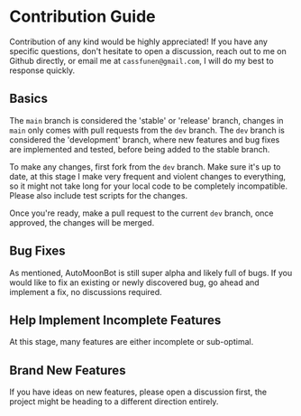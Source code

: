 # Contribution Guide

Contribution of any kind would be highly appreciated! If you have any specific questions, don't hesitate to open a discussion, reach out to me on Github directly, or email me at `cassfunen@gmail.com`, I will do my best to response quickly.

## Basics

The `main` branch is considered the 'stable' or 'release' branch, changes in `main` only comes with pull requests from the `dev` branch. The `dev` branch is considered the 'development' branch, where new features and bug fixes are implemented and tested, before being added to the stable branch.

To make any changes, first fork from the `dev` branch. Make sure it's up to date, at this stage I make very frequent and violent changes to everything, so it might not take long for your local code to be completely incompatible. Please also include test scripts for the changes.

Once you're ready, make a pull request to the current `dev` branch, once approved, the changes will be merged.

## Bug Fixes

As mentioned, AutoMoonBot is still super alpha and likely full of bugs. If you would like to fix an existing or newly discovered bug, go ahead and implement a fix, no discussions required. 

## Help Implement Incomplete Features

At this stage, many features are either incomplete or sub-optimal. 

## Brand New Features

If you have ideas on new features, please open a discussion first, the project might be heading to a different direction entirely.